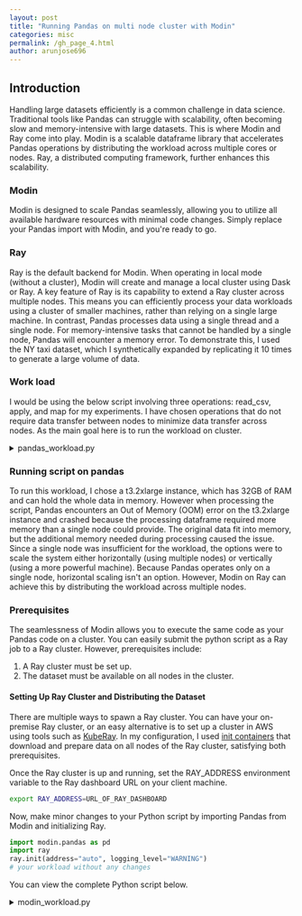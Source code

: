 ```yaml
---
layout: post
title: "Running Pandas on multi node cluster with Modin"
categories: misc
permalink: /gh_page_4.html
author: arunjose696
---
```


## Introduction

Handling large datasets efficiently is a common challenge in data science. Traditional tools like Pandas can struggle with scalability, often becoming slow and memory-intensive with large datasets. This is where Modin and Ray come into play. Modin is a scalable dataframe library that accelerates Pandas operations by distributing the workload across multiple cores or nodes. Ray, a distributed computing framework, further enhances this scalability.

### Modin
Modin is designed to scale Pandas seamlessly, allowing you to utilize all available hardware resources with minimal code changes. Simply replace your Pandas import with Modin, and you're ready to go.

### Ray
Ray is the default backend for Modin. When operating in local mode (without a cluster), Modin will create and manage a local cluster using Dask or Ray. A key feature of Ray is its capability to extend a Ray cluster across multiple nodes. This means you can efficiently process your data workloads using a cluster of smaller machines, rather than relying on a single large machine.
In contrast, Pandas processes data using a single thread and a single node. For memory-intensive tasks that cannot be handled by a single node, Pandas will encounter a memory error. To demonstrate this, I used the NY taxi dataset, which I synthetically expanded by replicating it 10 times to generate a large volume of data.


### Work load
I would be using the below script involving three operations: read_csv, apply, and map for my experiments. I have chosen operations that do not require data transfer between nodes to minimize data transfer across nodes. As the main goal here is to run the workload on cluster.

<details>
  <summary>pandas_workload.py</summary>

  <pre><code class="language-python">
    import pandas as pd
    file_path = "/home/ray/data/big_yellow.csv"
    df = pd.read_csv(file_path)
    df = df.map(str)
    result = pd.DataFrame()

    payment_type_map = {
        1: 'Credit Card',
        2: 'Cash',
        3: 'No Charge',
        4: 'Dispute',
        5: 'Unknown',
        6: 'Voided Trip'
    }

    result["df_payment_type"] = df['payment_type'].map(payment_type_map)

    def custom_function(row):
        return str(row["passenger_count"]) + " passengers were picked up at " + str(row["tpep_pickup_datetime"])

    result["description"] = df.apply(custom_function, axis=1)

  </code></pre>
</details>

### Running script on pandas 

To run this workload, I chose a t3.2xlarge instance, which has 32GB of RAM and can hold the whole data in memory. However when processing the script, Pandas encounters an Out of Memory (OOM) error on the t3.2xlarge instance and crashed because the processing dataframe required more memory than a single node could provide. The original data fit into memory, but the additional memory needed during processing caused the issue. Since a single node was insufficient for the workload, the options were to scale the system either horizontally (using multiple nodes) or vertically (using a more powerful machine). Because Pandas operates only on a single node, horizontal scaling isn't an option. However, Modin on Ray can achieve this by distributing the workload across multiple nodes. 

### Prerequisites

The seamlessness of Modin allows you to execute the same code as your Pandas code on a cluster. You can easily submit the python script as a Ray job to a Ray cluster. However, prerequisites include:
1.	A Ray cluster must be set up.
2.	The dataset must be available on all nodes in the cluster.

#### Setting Up Ray Cluster and Distributing the Dataset
There are multiple ways to spawn a Ray cluster. You can have your on-premise Ray cluster, or an easy alternative is to set up a cluster in AWS using tools such as [KubeRay](https://github.com/ray-project/kuberay/tree/master/helm-chart/ray-cluster). In my configuration, I used [init containers](https://kubernetes.io/docs/concepts/workloads/pods/init-containers/) that download and prepare data on all nodes of the Ray cluster, satisfying both prerequisites.

Once the Ray cluster is up and running, set the RAY_ADDRESS environment variable to the Ray dashboard URL on your client machine.
```bash
export RAY_ADDRESS=URL_OF_RAY_DASHBOARD
```
Now, make minor changes to your Python script by importing Pandas from Modin and initializing Ray.

```python
import modin.pandas as pd
import ray
ray.init(address="auto", logging_level="WARNING")
# your workload without any changes
```



You can view the complete Python script below.
<details>
  <summary>modin_workload.py</summary>

    <pre><code class="language-python">
    # import pandas as pd
    import modin.pandas as pd
    import ray
    from modin.utils import execute # execute is just used to make sure all the asynchronous operations are complete as we benchmark.
    ray.init(address="auto", logging_level="WARNING")
    file_path = "/home/ray/data/big_yellow.csv"
    df = pd.read_csv(file_path)
    df = df.map(str)
    result = pd.DataFrame()

    payment_type_map = {
        1: 'Credit Card',
        2: 'Cash',
        3: 'No Charge',
        4: 'Dispute',
        5: 'Unknown',
        6: 'Voided Trip'
    }

    result["df_payment_type"] = df['payment_type'].map(payment_type_map)

    def custom_function(row):
        return str(row["passenger_count"]) + " passengers were picked up at " + str(row["tpep_pickup_datetime"])

    result["description"] = df.apply(custom_function, axis=1)
    execute(result)
    </code></pre>

  ```
</details>


### Results and discussion

I observed that by scaling up the number of cluster nodes, Modin could execute the workload with 4 nodes and above. It was also noted that Modin shows performance improvements when scaling the number of nodes from 4 to 32.
As Modin works with 4 nodes and both Pandas and Modin do not work with fewer than 3 nodes, a possible conclusion is that the workload requires almost 4 times the memory(32Gb) of a single t3.2xlarge instance. To provide an apples-to-apples comparison for the performance gain that can be obtained by Modin compared to Pandas, we decided to benchmark the script on an instance with more than 120 GB of memory. We selected an r6a.4xlarge instance, which comes with 128GiB RAM.

With Pandas, this script takes 487.444 seconds to execute. The graph below shows the time taken by Modin to execute the script when run with different cluster sizes. The x-axis shows the number of nodes in the Ray cluster. Each of the trend lines shows the number of CPUs to be used by Ray in each node. Modin, by default, sets the number of workers equal to the total number of CPUs in the Ray cluster.



### Performance on a Single Node
From the graph, it appears that Modin on a single node is initially slower than Pandas if we use 4 or fewer workers (leftmost points of orange, grey, and yellow lines). This could be because we have very few Ray workers to provide sufficient parallelism for speed up compared to Pandas. Even with a single node, if we utilize all of the CPUs (or even 8 CPUs), we can see Modin offers a performance improvement compared to Pandas.

### Performance on Scaling Nodes to 32

We can see the performance continues to increase if we add more nodes to the cluster. Using a 32-node cluster with all 16 CPUs utilized in all nodes executes the script in a significantly reduced time, which is a significant performance improvement compared to executing the workload on a single node.
<div class="centered-image">
    <img src="imgs/blog_post_4/Modin_multiple_nodes.png" alt="Perf Results multinode" >
</div>

#### Appendix

All performance measurements for this post were made on Intel(R) Xeon(R) Gold 6238R CPU @ 2.20GHz (112 CPUs; 200 GB RAM).

- Modin version: 0.30.0
- Pandas version: 2.2.2
- Execution engine: Ray
- Ray version: 2.9.2
- OS: Ubuntu 22.04.2 LTS
- Python: 3.9
